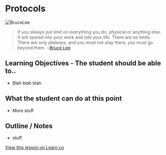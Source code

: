 # Protocols

![BruceLee](http://i.imgur.com/E6LNCK8.jpg?1)  

> If you always put limit on everything you do, physical or anything else. It will spread into your work and into your life. There are no limits. There are only plateaus, and you must not stay there, you must go beyond them. ~[Bruce Lee](https://en.wikipedia.org/wiki/Bruce_Lee)
 

## Learning Objectives - The student should be able to..

* Blah blah blah


## What the student can do at this point 

* More stuff


## Outline / Notes

*  stuff



<a href='https://learn.co/lessons/Protocols' data-visibility='hidden'>View this lesson on Learn.co</a>
